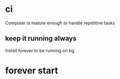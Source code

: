 # ci
Computer is mature enough to handle repetitive tasks
## keep it running always
install forever to be running on bg
# forever start 

